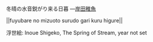 冬晴の水音鋭がり来る日暮
—[岸田稚魚](https://ja.wikipedia.org/wiki/岸田稚魚)

||fuyubare no mizuoto surudo gari kuru higure||

浮世絵: Inoue Shigeko, The Spring of Stream, year not set
